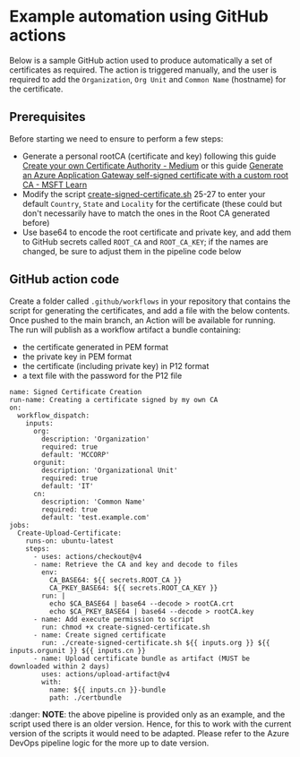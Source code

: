 # Example automation using GitHub actions

Below is a sample GitHub action used to produce automatically a set of certificates as required. The action is triggered manually, and the user is required to add the `Organization`, `Org Unit` and `Common Name` (hostname) for the certificate.

## Prerequisites

Before starting we need to ensure to perform a few steps:

* Generate a personal rootCA (certificate and key) following this guide [Create your own Certificate Authority - Medium](https://priyalwalpita.medium.com/create-your-own-certificate-authority-47f49d0ba086) or this guide [Generate an Azure Application Gateway self-signed certificate with a custom root CA - MSFT Learn](https://learn.microsoft.com/en-us/azure/application-gateway/self-signed-certificates)
* Modify the script [create-signed-certificate.sh](/create-signed-certificate.sh) 25-27 to enter your default `Country`, `State` and `Locality` for the certificate (these could but don't necessarily have to match the ones in the Root CA generated before)
* Use base64 to encode the root certificate and private key, and add them to GitHub secrets called `ROOT_CA` and `ROOT_CA_KEY`; if the names are changed, be sure to adjust them in the pipeline code below

## GitHub action code

Create a folder called `.github/workflows` in your repository that contains the script for generating the certificates, and add a file with the below contents. Once pushed to the main branch, an Action will be available for running. The run will publish as a workflow artifact a bundle containing:
* the certificate generated in PEM format
* the private key in PEM format
* the certificate (including private key) in P12 format
* a text file with the password for the P12 file

```
name: Signed Certificate Creation
run-name: Creating a certificate signed by my own CA
on: 
  workflow_dispatch:
    inputs:
      org:
        description: 'Organization'
        required: true
        default: 'MCCORP'
      orgunit:
        description: 'Organizational Unit'
        required: true
        default: 'IT'
      cn:
        description: 'Common Name'
        required: true
        default: 'test.example.com'
jobs:
  Create-Upload-Certificate:
    runs-on: ubuntu-latest
    steps:
      - uses: actions/checkout@v4
      - name: Retrieve the CA and key and decode to files
        env:
          CA_BASE64: ${{ secrets.ROOT_CA }}
          CA_PKEY_BASE64: ${{ secrets.ROOT_CA_KEY }}
        run: |
          echo $CA_BASE64 | base64 --decode > rootCA.crt
          echo $CA_PKEY_BASE64 | base64 --decode > rootCA.key
      - name: Add execute permission to script
        run: chmod +x create-signed-certificate.sh
      - name: Create signed certificate
        run: ./create-signed-certificate.sh ${{ inputs.org }} ${{ inputs.orgunit }} ${{ inputs.cn }}
      - name: Upload certificate bundle as artifact (MUST be downloaded within 2 days)
        uses: actions/upload-artifact@v4
        with:
          name: ${{ inputs.cn }}-bundle
          path: ./certbundle
```

:danger: **NOTE**: the above pipeline is provided only as an example, and the script used there is an older version. Hence, for this to work with the current version of the scripts it would need to be adapted. Please refer to the Azure DevOps pipeline logic for the more up to date version.